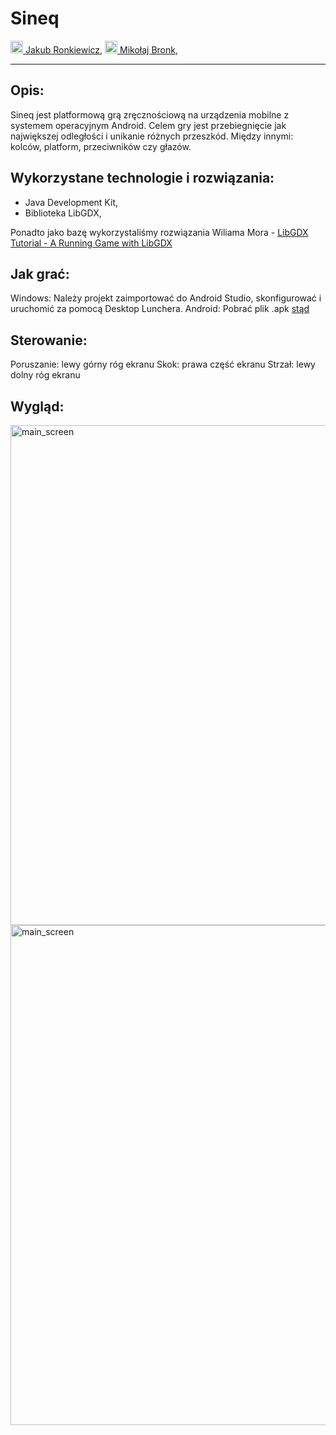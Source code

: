 # Sineq
<a href="https://github.com/ronek22"> <img src="https://avatars0.githubusercontent.com/u/5845876?s=460&v=4" width="20"> Jakub Ronkiewicz</a>, 
<a href="https://github.com/mikolaj-bronk"> <img src="https://avatars3.githubusercontent.com/u/32479479?s=460&v=4" width="20"> Mikołaj Bronk</a>, 
<hr/>

## Opis:
Sineq jest platformową grą zręcznościową na urządzenia mobilne z systemem operacyjnym Android. 
Celem gry jest przebiegnięcie jak największej odległości i unikanie różnych przeszkód. Między innymi: kolców, platform, przeciwników czy głazów.

## Wykorzystane technologie i rozwiązania:
- Java Development Kit, 
- Biblioteka LibGDX,

Ponadto jako bazę wykorzystaliśmy rozwiązania Wiliama Mora - <a href="http://williammora.com/a-running-game-with-libgdx-part-1">LibGDX Tutorial - A Running Game with LibGDX</a>


## Jak grać:
Windows: Należy projekt zaimportować do Android Studio, skonfigurować i uruchomić za pomocą Desktop Lunchera.
Android: Pobrać plik .apk <a href="#">stąd</a>

## Sterowanie:
Poruszanie: lewy górny róg ekranu
Skok: prawa część ekranu
Strzał: lewy dolny róg ekranu

## Wygląd:
<img src="https://hostmat.eu/images/84904748707526618640.png" width="800" alt="main_screen">
<img src="https://hostmat.eu/images/98914523429191188607.png" width="800" alt="main_screen">


